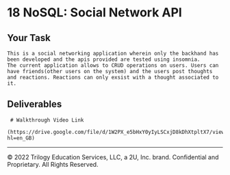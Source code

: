 # 18 NoSQL: Social Network API

## Your Task
```
This is a social networking application wherein only the backhand has been developed and the apis provided are tested using insomnia.
The current application allows to CRUD operations on users. Users can have friends(other users on the system) and the users post thoughts and reactions. Reactions can only exsist with a thought associated to it.  
```
## Deliverables
```
 # Walkthrough Video Link 
 (https://drive.google.com/file/d/1W2PX_e5bHxY0yIyLSCxjD8kDhXtpltX7/view?hl=en_GB)
```
---
© 2022 Trilogy Education Services, LLC, a 2U, Inc. brand. Confidential and Proprietary. All Rights Reserved.
